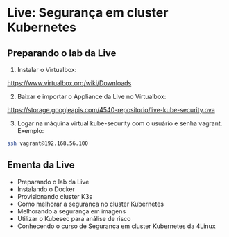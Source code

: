 # Live: Segurança em cluster Kubernetes

## Preparando o lab da Live

1. Instalar o Virtualbox:

https://www.virtualbox.org/wiki/Downloads

2. Baixar e importar o Appliance da Live no Virtualbox:

https://storage.googleapis.com/4540-repositorio/live-kube-security.ova

3. Logar na máquina virtual kube-security com o usuário e senha vagrant. Exemplo:

```bash
ssh vagrant@192.168.56.100
```

## Ementa da Live
- Preparando o lab da Live
- Instalando o Docker
- Provisionando cluster K3s
- Como melhorar a segurança no cluster Kubernetes
- Melhorando a segurança em imagens
- Utilizar o Kubesec para análise de risco
- Conhecendo o curso de Segurança em cluster Kubernetes da 4Linux
